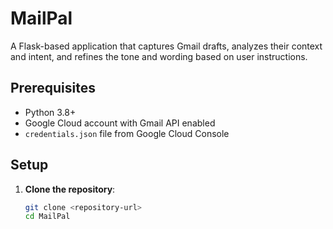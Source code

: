 # MailPal

A Flask-based application that captures Gmail drafts, analyzes their context and intent, and refines the tone and wording based on user instructions.

## Prerequisites

- Python 3.8+
- Google Cloud account with Gmail API enabled
- `credentials.json` file from Google Cloud Console

## Setup

1. **Clone the repository**:
   ```bash
   git clone <repository-url>
   cd MailPal